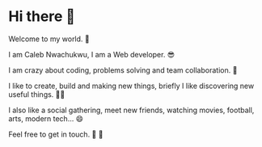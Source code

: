 # Hi there 👋

Welcome to my world. 🤗

I am Caleb Nwachukwu, I am a Web developer. 😎

I am crazy about coding, problems solving and team collaboration. 💜

I like to create, build and making new things, briefly I like discovering new useful things. 👨‍💻

I also like a social gathering, meet new friends, watching movies, football, arts, modern tech... 😄

Feel free to get in touch. 🤙 🤝
